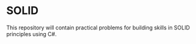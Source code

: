 # SOLID
This repository will contain practical problems for building skills in SOLID principles using C#.
